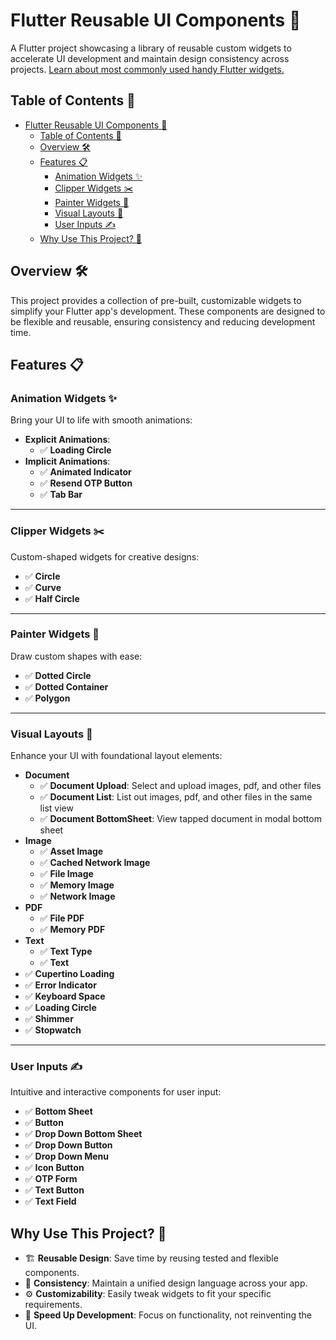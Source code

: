 # Flutter Reusable UI Components 🎨

A Flutter project showcasing a library of reusable custom widgets to accelerate UI development and maintain design consistency across projects. [Learn about most commonly used handy Flutter widgets.](./flutter_cheat_sheet.md)

## Table of Contents 📌

- [Flutter Reusable UI Components 🎨](#flutter-reusable-ui-components-)
  - [Table of Contents 📌](#table-of-contents-)
  - [Overview 🛠️](#overview-️)
  - [Features 📋](#features-)
    - [Animation Widgets ✨](#animation-widgets-)
    - [Clipper Widgets ✂️](#clipper-widgets-️)
    - [Painter Widgets 🎨](#painter-widgets-)
    - [Visual Layouts 🧱](#visual-layouts-)
    - [User Inputs ✍️](#user-inputs-️)
  - [Why Use This Project? 🤔](#why-use-this-project-)

## Overview 🛠️

This project provides a collection of pre-built, customizable widgets to simplify your Flutter app's development. These components are designed to be flexible and reusable, ensuring consistency and reducing development time.

## Features 📋

### Animation Widgets ✨

Bring your UI to life with smooth animations:

- **Explicit Animations**:
  - ✅ **Loading Circle**
- **Implicit Animations**:
  - ✅ **Animated Indicator**
  - ✅ **Resend OTP Button**
  - ✅ **Tab Bar**

---

### Clipper Widgets ✂️

Custom-shaped widgets for creative designs:

- ✅ **Circle**
- ✅ **Curve**
- ✅ **Half Circle**

---

### Painter Widgets 🎨

Draw custom shapes with ease:

- ✅ **Dotted Circle**
- ✅ **Dotted Container**
- ✅ **Polygon**

---

### Visual Layouts 🧱

Enhance your UI with foundational layout elements:

- **Document**
  - ✅ **Document Upload**: Select and upload images, pdf, and other files
  - ✅ **Document List**: List out images, pdf, and other files in the same list view
  - ✅ **Document BottomSheet**: View tapped document in modal bottom sheet
- **Image**
  - ✅ **Asset Image**
  - ✅ **Cached Network Image**
  - ✅ **File Image**
  - ✅ **Memory Image**
  - ✅ **Network Image**
- **PDF**
  - ✅ **File PDF**
  - ✅ **Memory PDF**
- **Text**
  - ✅ **Text Type**
  - ✅ **Text**
- ✅ **Cupertino Loading**
- ✅ **Error Indicator**
- ✅ **Keyboard Space**
- ✅ **Loading Circle**
- ✅ **Shimmer**
- ✅ **Stopwatch**

---

### User Inputs ✍️

Intuitive and interactive components for user input:

- ✅ **Bottom Sheet**
- ✅ **Button**
- ✅ **Drop Down Bottom Sheet**
- ✅ **Drop Down Button**
- ✅ **Drop Down Menu**
- ✅ **Icon Button**
- ✅ **OTP Form**
- ✅ **Text Button**
- ✅ **Text Field**

## Why Use This Project? 🤔

- 🏗️ **Reusable Design**: Save time by reusing tested and flexible components.
- 🎨 **Consistency**: Maintain a unified design language across your app.
- ⚙️ **Customizability**: Easily tweak widgets to fit your specific requirements.
- 🚀 **Speed Up Development**: Focus on functionality, not reinventing the UI.
